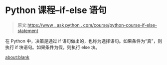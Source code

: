 # Python 课程–if-else 语句

> 原文:[https://www . ask python . com/course/python-course-if-else-statement](https://www.askpython.com/course/python-course-if-else-statement)

在 Python 中，决策是通过 if 语句做出的，也称为选择语句。如果条件为“真”，则执行 if 块语句。如果条件为假，则执行 else 块。

<about:blank>
